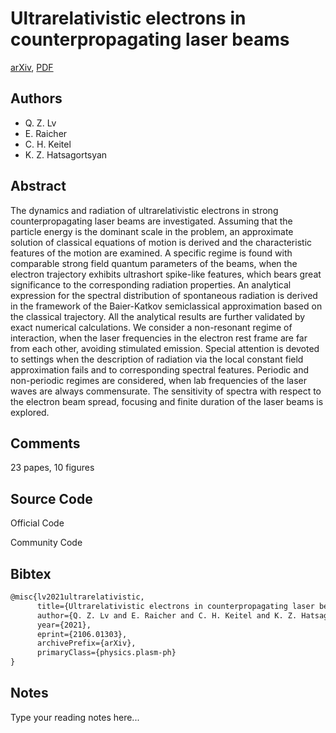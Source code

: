 
# Ultrarelativistic electrons in counterpropagating laser beams

[arXiv](https://arxiv.org/abs/2106.01303), [PDF](https://arxiv.org/pdf/2106.01303.pdf)

## Authors

- Q. Z. Lv
- E. Raicher
- C. H. Keitel
- K. Z. Hatsagortsyan

## Abstract

The dynamics and radiation of ultrarelativistic electrons in strong counterpropagating laser beams are investigated. Assuming that the particle energy is the dominant scale in the problem, an approximate solution of classical equations of motion is derived and the characteristic features of the motion are examined. A specific regime is found with comparable strong field quantum parameters of the beams, when the electron trajectory exhibits ultrashort spike-like features, which bears great significance to the corresponding radiation properties. An analytical expression for the spectral distribution of spontaneous radiation is derived in the framework of the Baier-Katkov semiclassical approximation based on the classical trajectory. All the analytical results are further validated by exact numerical calculations. We consider a non-resonant regime of interaction, when the laser frequencies in the electron rest frame are far from each other, avoiding stimulated emission. Special attention is devoted to settings when the description of radiation via the local constant field approximation fails and to corresponding spectral features. Periodic and non-periodic regimes are considered, when lab frequencies of the laser waves are always commensurate. The sensitivity of spectra with respect to the electron beam spread, focusing and finite duration of the laser beams is explored.

## Comments

23 papes, 10 figures

## Source Code

Official Code



Community Code



## Bibtex

```tex
@misc{lv2021ultrarelativistic,
      title={Ultrarelativistic electrons in counterpropagating laser beams}, 
      author={Q. Z. Lv and E. Raicher and C. H. Keitel and K. Z. Hatsagortsyan},
      year={2021},
      eprint={2106.01303},
      archivePrefix={arXiv},
      primaryClass={physics.plasm-ph}
}
```

## Notes

Type your reading notes here...

